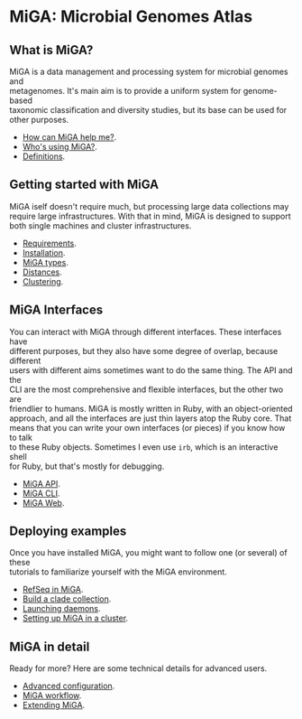 # MiGA: Microbial Genomes Atlas

## What is MiGA?

MiGA is a data management and processing system for microbial genomes and  
metagenomes. It's main aim is to provide a uniform system for genome-based  
taxonomic classification and diversity studies, but its base can be used for  
other purposes.

* [How can MiGA help me?](part1/pitch.md).
* [Who's using MiGA?](part1/use-cases.md).
* [Definitions](glossary.md).

## Getting started with MiGA

MiGA iself doesn't require much, but processing large data collections may  
require large infrastructures. With that in mind, MiGA is designed to support  
both single machines and cluster infrastructures.

* [Requirements](part2/requirements.md).
* [Installation](part2/installation.md).
* [MiGA types](part2/types.md).
* [Distances](part2/distances.md).
* [Clustering](part2/clustering.md).

## MiGA Interfaces

You can interact with MiGA through different interfaces. These interfaces have  
different purposes, but they also have some degree of overlap, because different  
users with different aims sometimes want to do the same thing. The API and the  
CLI are the most comprehensive and flexible interfaces, but the other two are  
friendlier to humans. MiGA is mostly written in Ruby, with an object-oriented  
approach, and all the interfaces are just thin layers atop the Ruby core. That  
means that you can write your own interfaces \(or pieces\) if you know how to talk  
to these Ruby objects. Sometimes I even use `irb`, which is an interactive shell  
for Ruby, but that's mostly for debugging.

* [MiGA API](part3/API.md).
* [MiGA CLI](part3/CLI.md).
* [MiGA Web](part3/Web.md).

## Deploying examples

Once you have installed MiGA, you might want to follow one \(or several\) of these  
tutorials to familiarize yourself with the MiGA environment.

* [RefSeq in MiGA](part4/deploy-refseq.md).
* [Build a clade collection](part4/deploy-clade.md).
* [Launching daemons](part4/daemons.md).
* [Setting up MiGA in a cluster](part4/cluster.md).

## MiGA in detail

Ready for more? Here are some technical details for advanced users.

* [Advanced configuration](part5/advanced-configuration.md).
* [MiGA workflow](part5/workflow.md).
* [Extending MiGA](part5/extending.md).



